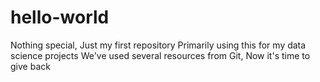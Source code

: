 # hello-world
Nothing special, Just my first repository
Primarily using this for my data science projects
We've used several resources from Git,
Now it's time to give back
